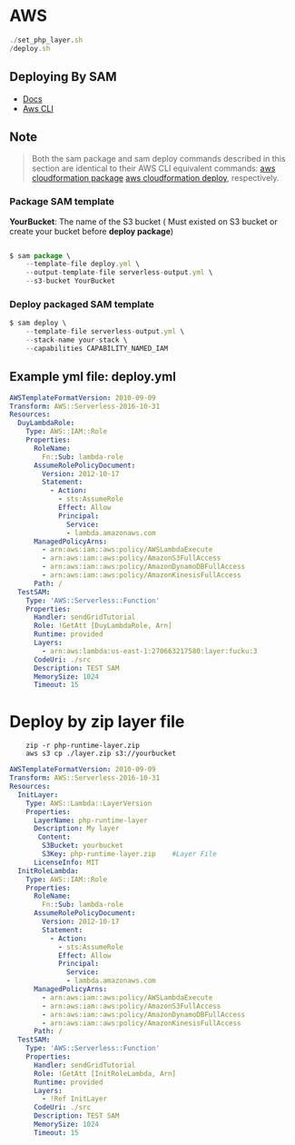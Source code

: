 # AWS

```javascript
./set_php_layer.sh
/deploy.sh 
```
## Deploying By SAM

- [Docs](https://docs.aws.amazon.com/serverless-application-model/latest/developerguide/serverless-deploying.html)
- [Aws CLI](https://docs.aws.amazon.com/cli/latest/reference/cloudformation/deploy/index.html)

## Note

> Both the sam package and sam deploy commands described in this section are identical to their AWS CLI 
equivalent commands: [aws cloudformation package](https://docs.aws.amazon.com/cli/latest/reference/cloudformation/package.html)
[aws cloudformation deploy](https://docs.aws.amazon.com/cli/latest/reference/cloudformation/deploy/index.html), respectively.

### Package SAM template

**YourBucket**: The name of the S3 bucket ( Must existed on S3 bucket or create your bucket before **deploy package**)

```javascript

$ sam package \
    --template-file deploy.yml \
    --output-template-file serverless-output.yml \
    --s3-bucket YourBucket
```

### Deploy packaged SAM template

```javascript
$ sam deploy \
    --template-file serverless-output.yml \
    --stack-name your-stack \
    --capabilities CAPABILITY_NAMED_IAM
```

## Example yml file: deploy.yml

```yml
AWSTemplateFormatVersion: 2010-09-09
Transform: AWS::Serverless-2016-10-31
Resources:
  DuyLambdaRole:
    Type: AWS::IAM::Role
    Properties:
      RoleName:
        Fn::Sub: lambda-role
      AssumeRolePolicyDocument:
        Version: 2012-10-17
        Statement:
          - Action:
            - sts:AssumeRole
            Effect: Allow
            Principal:
              Service:
              - lambda.amazonaws.com
      ManagedPolicyArns:
        - arn:aws:iam::aws:policy/AWSLambdaExecute
        - arn:aws:iam::aws:policy/AmazonS3FullAccess
        - arn:aws:iam::aws:policy/AmazonDynamoDBFullAccess
        - arn:aws:iam::aws:policy/AmazonKinesisFullAccess
      Path: /
  TestSAM:
    Type: 'AWS::Serverless::Function'
    Properties:
      Handler: sendGridTutorial
      Role: !GetAtt [DuyLambdaRole, Arn]
      Runtime: provided
      Layers:
        - arn:aws:lambda:us-east-1:270663217580:layer:fucku:3
      CodeUri: ./src
      Description: TEST SAM
      MemorySize: 1024
      Timeout: 15
```

# Deploy by zip layer file
```javscript
    zip -r php-runtime-layer.zip
    aws s3 cp ./layer.zip s3://yourbucket
```

```yml
AWSTemplateFormatVersion: 2010-09-09
Transform: AWS::Serverless-2016-10-31
Resources:
  InitLayer:
    Type: AWS::Lambda::LayerVersion
    Properties:
      LayerName: php-runtime-layer
      Description: My layer
       Content: 
        S3Bucket: yourbucket
        S3Key: php-runtime-layer.zip    #Layer File
      LicenseInfo: MIT
  InitRoleLambda:
    Type: AWS::IAM::Role
    Properties:
      RoleName:
        Fn::Sub: lambda-role
      AssumeRolePolicyDocument:
        Version: 2012-10-17
        Statement:
          - Action:
            - sts:AssumeRole
            Effect: Allow
            Principal:
              Service:
              - lambda.amazonaws.com
      ManagedPolicyArns:
        - arn:aws:iam::aws:policy/AWSLambdaExecute
        - arn:aws:iam::aws:policy/AmazonS3FullAccess
        - arn:aws:iam::aws:policy/AmazonDynamoDBFullAccess
        - arn:aws:iam::aws:policy/AmazonKinesisFullAccess
      Path: /
  TestSAM:
    Type: 'AWS::Serverless::Function'
    Properties:
      Handler: sendGridTutorial
      Role: !GetAtt [InitRoleLambda, Arn]
      Runtime: provided
      Layers:
        - !Ref InitLayer
      CodeUri: ./src
      Description: TEST SAM
      MemorySize: 1024
      Timeout: 15

```
